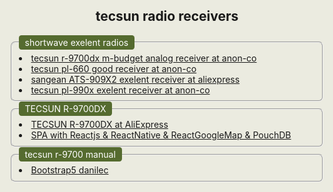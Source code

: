 <html style="background-color:#ebebe0;">
<body style="background-color:#ebebe0;">
  <h2 style="text-align:center;">tecsun  radio receivers</h2>
  <fieldset style="border-radius:0.5em;">
    <legend style="background-color: darkolivegreen;color: white;padding: 3px 10px 3px 10px;border-radius:0.3em;"
            >shortwave exelent radios</legend>
      <li><a href="https://www.anon-co.com/product/tecsun-radio-r9700dx">
        tecsun r-9700dx m-budget analog receiver at anon-co</a>
    </li>
    <li>
      <a href="https://www.anon-co.com/product/tecsun-pl660-ssb-radio">
        tecsun pl-660 good receiver at anon-co</a>
    </li>
    <li>
      <a href="https://www.aliexpress.com/item/1005002488981122.html?spm=a2g0o.productlist.0.0.63d023353WYhlk&ad_pvid=202207080832452501833254117640002599576_3&s=p">
        sangean ATS-909X2 exelent receiver at aliexpress</a>
    </li>
     <li>
      <a href="https://www.anon-co.com/product/tecsun-pl990x-radio">
        tecsun pl-990x exelent receiver at anon-co</a>
    </li>
    
  </fieldset>
  <fieldset style="border-radius:0.5em;">
   <legend style="background-color: darkolivegreen;color: white;padding: 3px 10px 3px 10px;border-radius:0.3em;"
            >TECSUN R-9700DX</legend>
    <li><a href="https://www.aliexpress.com/item/32823151713.html?spm=a2g0o.productlist.0.0.3da872a6DByXJq&algo_pvid=5b7b090f-e117-41fe-97b0-81a9c78599ac&algo_exp_id=5b7b090f-e117-41fe-97b0-81a9c78599ac-24&pdp_ext_f=%7B%22sku_id%22%3A%2265032432624%22%7D&pdp_npi=2%40dis%21ILS%21%21217.11%21%21%21%21%21%402100bdf016572163077425774ef6e4%2165032432624%21sea">TECSUN R-9700DX at AliExpress</a>
    </li>
    <li>
      <a href="https://perlov3301.github.io/reactlocations/"> SPA with Reactjs & ReactNative & ReactGoogleMap & PouchDB</a>
    </li>
 </fieldset>
 <fieldset style="border-radius:0.5em;">
     <legend style="background-color: darkolivegreen;color: white;padding: 3px 10px 3px 10px;border-radius:0.3em;"
              >tecsun r-9700 manual</legend>
      <li><a href="https://tecsun9700.github.io/danilec/"> Bootstrap5 danilec</a>
      </li>
  </fieldset>
</body>
</html>

